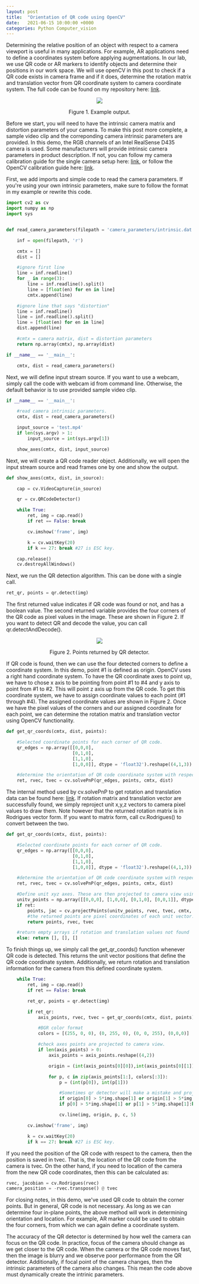 ```yaml
---
layout: post
title:  "Orientation of QR code using OpenCV"
date:   2021-06-15 10:00:00 +0000
categories: Python Computer_vision
---
```


Determining the relative position of an object with respect to a camera viewport is useful in many applications. For example, AR applications need to define a coordinates system before applying augmentations. In our lab, we use QR code or AR markers to identify objects and determine their positions in our work space. We will use openCV in this post to check if a QR code exists in camera frame and if it does, determine the rotation matrix and translation vector from QR coordinate system to camera coordinate system. The full code can be found on my repository here: [link](https://github.com/TemugeB/QR_code_orientation_OpenCV).

<p align="center">
  <img src="https://github.com/TemugeB/temugeb.github.io/blob/main/_posts/images/f000.gif?raw=true">
</p>
<p align="center">
Figure 1. Example output.
</p>

Before we start, you will need to have the intrinsic camera matrix and distortion parameters of your camera. To make this post more complete, a sample video clip and the correponding camera intrinsic parameters are provided. In this demo, the RGB channels of an Intel RealSense D435 camera is used. Some manufacturers will provide intrinsic camera parameters in product description. If not, you can follow my camera calibration guide for the single camera setup here: [link](https://temugeb.github.io/opencv/python/2021/02/02/stereo-camera-calibration-and-triangulation.html), or follow the OpenCV calibration guide here: [link](https://docs.opencv.org/master/dc/dbb/tutorial_py_calibration.html).

First, we add imports and simple code to read the camera parameters. If you're using your own intrinsic parameters, make sure to follow the format in my example or rewrite this code. 
```python
import cv2 as cv
import numpy as np
import sys


def read_camera_parameters(filepath = 'camera_parameters/intrinsic.dat'):

    inf = open(filepath, 'r')

    cmtx = []
    dist = []

    #ignore first line
    line = inf.readline()
    for _ in range(3):
        line = inf.readline().split()
        line = [float(en) for en in line]
        cmtx.append(line)

    #ignore line that says "distortion"
    line = inf.readline()
    line = inf.readline().split()
    line = [float(en) for en in line]
    dist.append(line)

    #cmtx = camera matrix, dist = distortion parameters
    return np.array(cmtx), np.array(dist)

if __name__ == '__main__':

    cmtx, dist = read_camera_parameters()
```

Next, we will define input stream source. If you want to use a webcam, simply call the code with webcam id from command line. Otherwise, the default behavior is to use provided sample video clip. 
```python
if __name__ == '__main__':

    #read camera intrinsic parameters.
    cmtx, dist = read_camera_parameters()

    input_source = 'test.mp4'
    if len(sys.argv) > 1:
        input_source = int(sys.argv[1])

    show_axes(cmtx, dist, input_source)
```

Next, we will create a QR code reader object. Additionally, we will open the input stream source and read frames one by one and show the output.
```python
def show_axes(cmtx, dist, in_source):

    cap = cv.VideoCapture(in_source)

    qr = cv.QRCodeDetector()

    while True:
        ret, img = cap.read()
        if ret == False: break

        cv.imshow('frame', img)

        k = cv.waitKey(20)
        if k == 27: break #27 is ESC key.

    cap.release()
    cv.destroyAllWindows()
```

Next, we run the QR detection algorithm. This can be done with a single call.
```python
ret_qr, points = qr.detect(img)
```
The first returned value indicates if QR code was found or not, and has a boolean value. The second returned variable provides the four corners of the QR code as pixel values in the image. These are shown in Figure 2. If you want to detect QR and decode the value, you can call qr.detectAndDecode(). 


<p align="center">
  <img src="https://github.com/TemugeB/temugeb.github.io/blob/main/_posts/images/QR_points.png?raw=true">
</p>
<p align="center">
Figure 2. Points returned by QR detector.
</p>

If QR code is found, then we can use the four detected corners to define a coordinate system. In this demo, point #1 is defined as origin. OpenCV uses a right hand coordinate system. To have the QR coordinate axes to point up, we have to chose x axis to be pointing from point #1 to #4 and y axis to point from #1 to #2. This will point z axis up from the QR code. To get this coordinate system, we have to assign coordinate values to each point (#1 through #4). The assigned coordinate values are shown in Figure 2. Once we have the pixel values of the corners and our assigned coordinate for each point, we can determine the rotation matrix and translation vector using OpenCV functionality. 
```python
def get_qr_coords(cmtx, dist, points):

    #Selected coordinate points for each corner of QR code.
    qr_edges = np.array([[0,0,0],
                         [0,1,0],
                         [1,1,0],
                         [1,0,0]], dtype = 'float32').reshape((4,1,3))

    #determine the orientation of QR code coordinate system with respect to camera coorindate system.
    ret, rvec, tvec = cv.solvePnP(qr_edges, points, cmtx, dist)
```

The internal method used by cv.solvePnP to get rotation and translation data can be found here: [link](https://docs.opencv.org/3.4/d9/d0c/group__calib3d.html). If rotation matrix and translation vector are successfully found, we simply reproject unit x,y,z vectors to camera pixel values to draw them. Note however that the returned rotation matrix is in Rodrigues vector form. If you want to matrix form, call cv.Rodrigues() to convert between the two.
```python
def get_qr_coords(cmtx, dist, points):

    #Selected coordinate points for each corner of QR code.
    qr_edges = np.array([[0,0,0],
                         [0,1,0],
                         [1,1,0],
                         [1,0,0]], dtype = 'float32').reshape((4,1,3))

    #determine the orientation of QR code coordinate system with respect to camera coorindate system.
    ret, rvec, tvec = cv.solvePnP(qr_edges, points, cmtx, dist)

    #Define unit xyz axes. These are then projected to camera view using the rotation matrix and translation vector.
    unitv_points = np.array([[0,0,0], [1,0,0], [0,1,0], [0,0,1]], dtype = 'float32').reshape((4,1,3))
    if ret:
        points, jac = cv.projectPoints(unitv_points, rvec, tvec, cmtx, dist)
        #the returned points are pixel coordinates of each unit vector.
        return points, rvec, tvec

    #return empty arrays if rotation and translation values not found
    else: return [], [], []
```

To finish things up, we simply call the get_qr_coords() function whenever QR code is detected. This returns the unit vector positions that define the QR code coordinate system. Additionally, we return rotation and translation information for the camera from this defined coordinate system.
```python
    while True:
        ret, img = cap.read()
        if ret == False: break

        ret_qr, points = qr.detect(img)

        if ret_qr:
            axis_points, rvec, tvec = get_qr_coords(cmtx, dist, points)

            #BGR color format
            colors = [(255, 0, 0), (0, 255, 0), (0, 0, 255), (0,0,0)]

            #check axes points are projected to camera view.
            if len(axis_points) > 0:
                axis_points = axis_points.reshape((4,2))

                origin = (int(axis_points[0][0]),int(axis_points[0][1]) )

                for p, c in zip(axis_points[1:], colors[:3]):
                    p = (int(p[0]), int(p[1]))

                    #Sometimes qr detector will make a mistake and projected point will overflow integer value. We skip these cases. 
                    if origin[0] > 5*img.shape[1] or origin[1] > 5*img.shape[1]:break
                    if p[0] > 5*img.shape[1] or p[1] > 5*img.shape[1]:break

                    cv.line(img, origin, p, c, 5)

        cv.imshow('frame', img)

        k = cv.waitKey(20)
        if k == 27: break #27 is ESC key.
```

If you need the position of the QR code with respect to the camera, then the position is saved in tvec. That is, the location of the QR code from the camera is tvec. On the other hand, if you need to location of the camera from the new QR code coordinates, then this can be calculated as:
```python
rvec, jacobian = cv.Rodrigues(rvec)
camera_position = -rvec.transpose() @ tvec
```

For closing notes, in this demo, we've used QR code to obtain the corner points. But in general, QR code is not necessary. As long as we can determine four in-plane points, the above method will work in determining orientation and location. For example, AR marker could be used to obtain the four corners, from which we can again define a coordinate system. 

The accuracy of the QR detector is determined by how well the camera can focus on the QR code. In practice, focus of the camera should change as we get closer to the QR code. When the camera or the QR code moves fast, then the image is blurry and we observe poor performance from the QR detector. Additionally, if focal point of the camera changes, then the intrinsic parameters of the camera also changes. This mean the code above must dynamically create the intrinic parameters. 

